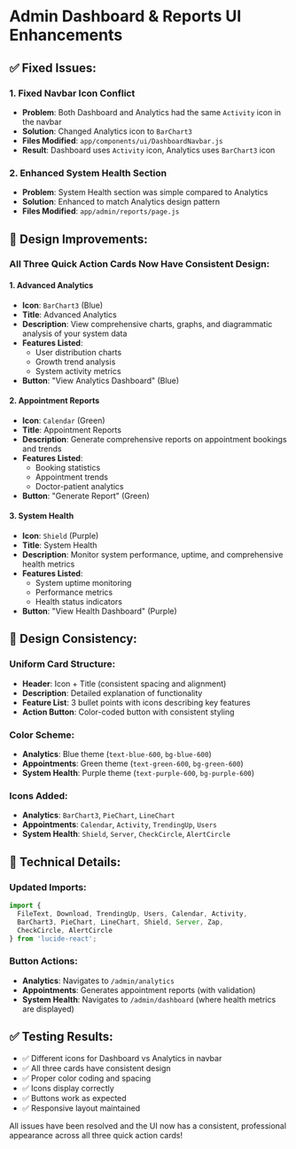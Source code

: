 # Admin Dashboard & Reports UI Enhancements

## ✅ **Fixed Issues:**

### 1. **Fixed Navbar Icon Conflict**
- **Problem**: Both Dashboard and Analytics had the same `Activity` icon in the navbar
- **Solution**: Changed Analytics icon to `BarChart3` 
- **Files Modified**: `app/components/ui/DashboardNavbar.js`
- **Result**: Dashboard uses `Activity` icon, Analytics uses `BarChart3` icon

### 2. **Enhanced System Health Section**
- **Problem**: System Health section was simple compared to Analytics
- **Solution**: Enhanced to match Analytics design pattern
- **Files Modified**: `app/admin/reports/page.js`

## 🎨 **Design Improvements:**

### **All Three Quick Action Cards Now Have Consistent Design:**

#### 1. **Advanced Analytics**
- **Icon**: `BarChart3` (Blue)
- **Title**: Advanced Analytics
- **Description**: View comprehensive charts, graphs, and diagrammatic analysis of your system data
- **Features Listed**:
  - User distribution charts
  - Growth trend analysis
  - System activity metrics
- **Button**: "View Analytics Dashboard" (Blue)

#### 2. **Appointment Reports**
- **Icon**: `Calendar` (Green)
- **Title**: Appointment Reports
- **Description**: Generate comprehensive reports on appointment bookings and trends
- **Features Listed**:
  - Booking statistics
  - Appointment trends
  - Doctor-patient analytics
- **Button**: "Generate Report" (Green)

#### 3. **System Health**
- **Icon**: `Shield` (Purple)
- **Title**: System Health
- **Description**: Monitor system performance, uptime, and comprehensive health metrics
- **Features Listed**:
  - System uptime monitoring
  - Performance metrics
  - Health status indicators
- **Button**: "View Health Dashboard" (Purple)

## 📱 **Design Consistency:**

### **Uniform Card Structure:**
- **Header**: Icon + Title (consistent spacing and alignment)
- **Description**: Detailed explanation of functionality
- **Feature List**: 3 bullet points with icons describing key features
- **Action Button**: Color-coded button with consistent styling

### **Color Scheme:**
- **Analytics**: Blue theme (`text-blue-600`, `bg-blue-600`)
- **Appointments**: Green theme (`text-green-600`, `bg-green-600`)
- **System Health**: Purple theme (`text-purple-600`, `bg-purple-600`)

### **Icons Added:**
- **Analytics**: `BarChart3`, `PieChart`, `LineChart`
- **Appointments**: `Calendar`, `Activity`, `TrendingUp`, `Users`
- **System Health**: `Shield`, `Server`, `CheckCircle`, `AlertCircle`

## 🔧 **Technical Details:**

### **Updated Imports:**
```javascript
import { 
  FileText, Download, TrendingUp, Users, Calendar, Activity, 
  BarChart3, PieChart, LineChart, Shield, Server, Zap, 
  CheckCircle, AlertCircle 
} from 'lucide-react';
```

### **Button Actions:**
- **Analytics**: Navigates to `/admin/analytics`
- **Appointments**: Generates appointment reports (with validation)
- **System Health**: Navigates to `/admin/dashboard` (where health metrics are displayed)

## ✅ **Testing Results:**
- ✅ Different icons for Dashboard vs Analytics in navbar
- ✅ All three cards have consistent design
- ✅ Proper color coding and spacing
- ✅ Icons display correctly
- ✅ Buttons work as expected
- ✅ Responsive layout maintained

All issues have been resolved and the UI now has a consistent, professional appearance across all three quick action cards!
